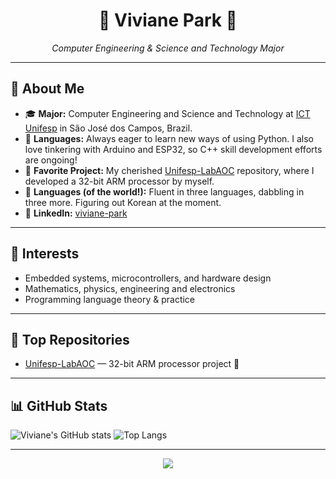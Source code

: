 <h1 align="center">🌸 Viviane Park 🌾</h1>
<p align="center">
  <em>
    Computer Engineering & Science and Technology Major
  </em>
</p>

---

## 🌿 About Me

- 🎓 **Major:** Computer Engineering and Science and Technology at [ICT Unifesp](https://www.unifesp.br/campus/sjc/) in São José dos Campos, Brazil.
- 🐍 **Languages:** Always eager to learn new ways of using Python. I also love tinkering with Arduino and ESP32, so C++ skill development efforts are ongoing!
- 💾 **Favorite Project:** My cherished [Unifesp-LabAOC](https://github.com/parkvivi/Unifesp-LabAOC) repository, where I developed a 32-bit ARM processor by myself.
- 🌺 **Languages (of the world!):** Fluent in three languages, dabbling in three more. Figuring out Korean at the moment.
- 🌻 **LinkedIn:** [viviane-park](https://www.linkedin.com/in/viviane-park)

---

## 🌸 Interests

- Embedded systems, microcontrollers, and hardware design
- Mathematics, physics, engineering and electronics
- Programming language theory & practice

---

## 🌼 Top Repositories

- [Unifesp-LabAOC](https://github.com/parkvivi/Unifesp-LabAOC) — 32-bit ARM processor project 🌟

---

## 📊 GitHub Stats

![Viviane's GitHub stats](https://github-readme-stats.vercel.app/api?username=parkvivi&show_icons=true&theme=rose_pine)
![Top Langs](https://github-readme-stats.vercel.app/api/top-langs/?username=parkvivi&layout=compact&theme=rose_pine)

---

<p align="center">
  <img src="https://capsule-render.vercel.app/api?type=waving&color=92c7a3&height=120&section=footer"/>
</p>
